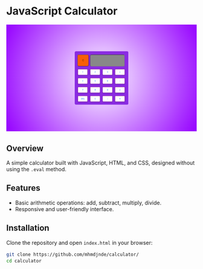 # JavaScript Calculator

![Calculator Screenshot](image.png)

## Overview

A simple calculator built with JavaScript, HTML, and CSS, designed without using the `.eval` method.

## Features

- Basic arithmetic operations: add, subtract, multiply, divide.
- Responsive and user-friendly interface.

## Installation

Clone the repository and open `index.html` in your browser:

```bash
git clone https://github.com/mhmdjnde/calculator/
cd calculator
